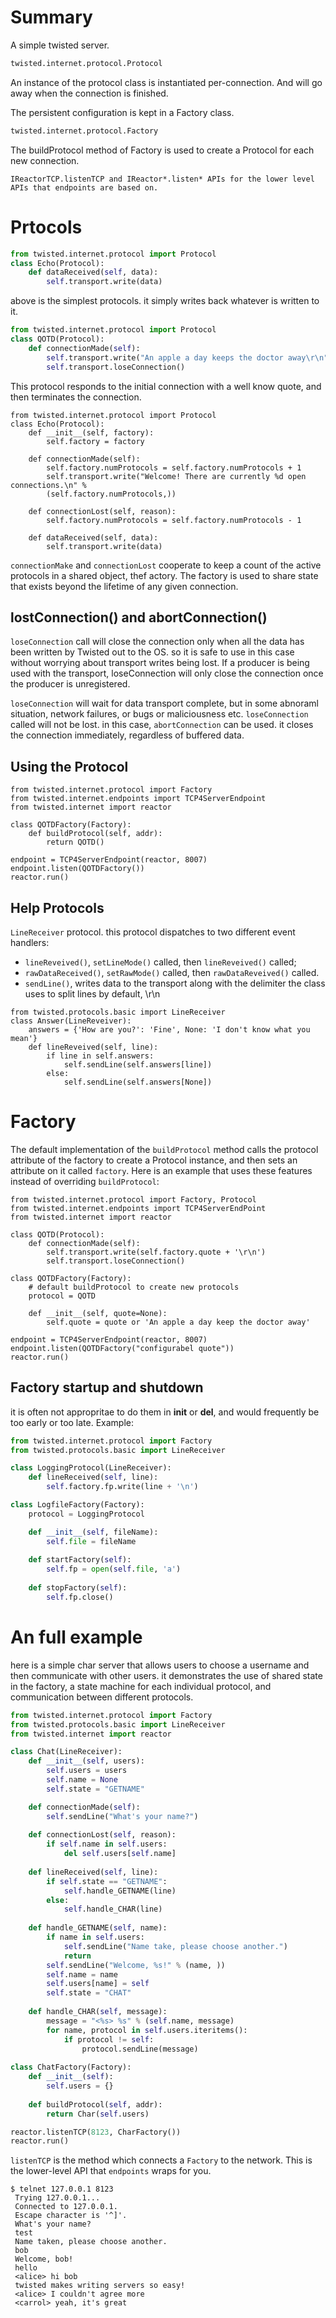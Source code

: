 # Summary
A simple twisted server.
``` python
twisted.internet.protocol.Protocol
```
An instance of the protocol class is instantiated per-connection.
And will go away when the connection is finished.  

The persistent configuration is kept in a Factory class.
```python
twisted.internet.protocol.Factory
```
The buildProtocol method of Factory is used to create a Protocol for each new connection.  

```
IReactorTCP.listenTCP and IReactor*.listen* APIs for the lower level APIs that endpoints are based on.  
```

# Prtocols
```python
from twisted.internet.protocol import Protocol
class Echo(Protocol):
    def dataReceived(self, data):
        self.transport.write(data)
```
above is the simplest protocols. it simply writes back whatever is written to it.

```python
from twisted.internet.protocol import Protocol
class QOTD(Protocol):
    def connectionMade(self):
        self.transport.write("An apple a day keeps the doctor away\r\n")
        self.transport.loseConnection()
```
This protocol responds to the initial connection with a well know quote, and then terminates the connection.  

```
from twisted.internet.protocol import Protocol
class Echo(Protocol):
    def __init__(self, factory):
        self.factory = factory
    
    def connectionMade(self):
        self.factory.numProtocols = self.factory.numProtocols + 1
        self.transport.write("Welcome! There are currently %d open connections.\n" % 
        (self.factory.numProtocols,))
    
    def connectionLost(self, reason):
        self.factory.numProtocols = self.factory.numProtocols - 1
    
    def dataReceived(self, data):
        self.transport.write(data)
```
`connectionMake` and `connectionLost` cooperate to keep a count of the active protocols in a shared object, thef actory. The factory is used to share state that exists beyond the lifetime of any given connection.  

## lostConnection() and abortConnection()
`loseConnection` call will close the connection only when all the data has been written by Twisted out to the OS. so it is safe to use in this case without worrying about transport writes being lost. If a producer is being used with the transport, loseConnection will only close the connection once the producer is unregistered. 

`loseConnection` will wait for data transport complete, but in some abnoraml situation, network failures, or bugs or maliciousness etc. `loseConnection` called will not be lost. in this case, `abortConnection` can be used. it closes the connection immediately, regardless of buffered data.

## Using the Protocol
```
from twisted.internet.protocol import Factory
from twisted.internet.endpoints import TCP4ServerEndpoint
from twisted.internet import reactor

class QOTDFactory(Factory):
    def buildProtocol(self, addr):
        return QOTD()

endpoint = TCP4ServerEndpoint(reactor, 8007)
endpoint.listen(QOTDFactory())
reactor.run()
```

## Help Protocols
`LineReceiver` protocol. this protocol dispatches to two different event handlers:
- `lineReveived()`, `setLineMode()` called, then `lineReveived()` called;
- `rawDataReceived()`, `setRawMode()` called, then `rawDataReveived()` called.
- `sendLine()`, writes data to the transport along with the delimiter the class uses to split lines by default, \r\n
```
from twisted.protocols.basic import LineReceiver
class Answer(LineReveiver):
    answers = {'How are you?': 'Fine', None: 'I don't know what you mean'}
    def lineReveived(self, line):
        if line in self.answers:
            self.sendLine(self.answers[line])
        else:
            self.sendLine(self.answers[None])
```

# Factory
The default implementation of the `buildProtocol` method calls the protocol attribute of the factory to create a Protocol instance, and then sets an attribute on it called `factory`. 
Here is an example that uses these features instead of overriding `buildProtocol`:
```
from twisted.internet.protocol import Factory, Protocol
from twisted.internet.endpoints import TCP4ServerEndPoint
from twisted.internet import reactor

class QOTD(Protocol):
    def connectionMade(self):
        self.transport.write(self.factory.quote + '\r\n')
        self.transport.loseConnection()

class QOTDFactory(Factory):
    # default buildProtocol to create new protocols
    protocol = QOTD

    def __init__(self, quote=None):
        self.quote = quote or 'An apple a day keep the doctor away'

endpoint = TCP4ServerEndpoint(reactor, 8007)
endpoint.listen(QOTDFactory("configurabel quote"))
reactor.run()
```

## Factory startup and shutdown
it is often not appropritae to do them in __init__ or __del__, and would frequently be too early or too late.
Example:
```python
from twisted.internet.protocol import Factory
from twisted.protocols.basic import LineReceiver

class LoggingProtocol(LineReceiver):
    def lineReceived(self, line):
        self.factory.fp.write(line + '\n')

class LogfileFactory(Factory):
    protocol = LoggingProtocol

    def __init__(self, fileName):
        self.file = fileName
    
    def startFactory(self):
        self.fp = open(self.file, 'a')
    
    def stopFactory(self):
        self.fp.close()
```

# An full example
here is a simple char server that allows users to choose a username and then communicate with other users. it demonstrates the use of shared state in the factory, a state machine for each individual protocol, and communication between different protocols.
```python
from twisted.internet.protocol import Factory
from twisted.protocols.basic import LineReceiver
from twisted.internet import reactor

class Chat(LineReceiver):
    def __init__(self, users):
        self.users = users
        self.name = None
        self.state = "GETNAME"

    def connectionMade(self):
        self.sendLine("What's your name?")
    
    def connectionLost(self, reason):
        if self.name in self.users:
            del self.users[self.name]
    
    def lineReceived(self, line):
        if self.state == "GETNAME":
            self.handle_GETNAME(line)
        else:
            self.handle_CHAR(line)
    
    def handle_GETNAME(self, name):
        if name in self.users:
            self.sendLine("Name take, please choose another.")
            return
        self.sendLine("Welcome, %s!" % (name, ))
        self.name = name
        self.users[name] = self
        self.state = "CHAT"
    
    def handle_CHAR(self, message):
        message = "<%s> %s" % (self.name, message)
        for name, protocol in self.users.iteritems():
            if protocol != self:
                protocol.sendLine(message)
    
class ChatFactory(Factory):
    def __init__(self):
        self.users = {}
    
    def buildProtocol(self, addr):
        return Char(self.users)

reactor.listenTCP(8123, CharFactory())
reactor.run()

```
`listenTCP` is the method which connects a `Factory` to the network. This is the lower-level API that `endpoints` wraps for  you.

```shell
$ telnet 127.0.0.1 8123
 Trying 127.0.0.1...
 Connected to 127.0.0.1.
 Escape character is '^]'.
 What's your name?
 test
 Name taken, please choose another.
 bob
 Welcome, bob!
 hello
 <alice> hi bob
 twisted makes writing servers so easy!
 <alice> I couldn't agree more
 <carrol> yeah, it's great
```



